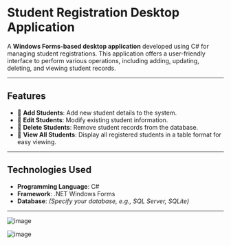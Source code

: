# **Student Registration Desktop Application**

A **Windows Forms-based desktop application** developed using C# for managing student registrations. This application offers a user-friendly interface to perform various operations, including adding, updating, deleting, and viewing student records.

---

## **Features**
- 📌 **Add Students**: Add new student details to the system.
- 📌 **Edit Students**: Modify existing student information.
- 📌 **Delete Students**: Remove student records from the database.
- 📌 **View All Students**: Display all registered students in a table format for easy viewing.

---

## **Technologies Used**
- **Programming Language**: C#
- **Framework**: .NET Windows Forms
- **Database**: *(Specify your database, e.g., SQL Server, SQLite)*

---

![image](https://github.com/user-attachments/assets/ff2cb16f-bfd1-44f5-8fb1-2a9e9531887f)

![image](https://github.com/user-attachments/assets/1fcad84f-5fde-4f89-a8db-55f069b4b23d)


